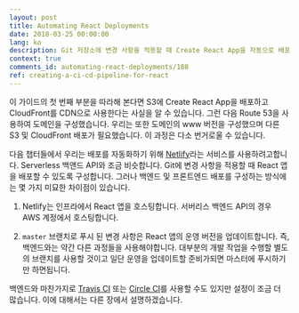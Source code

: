 ```yaml
---
layout: post
title: Automating React Deployments
date: 2018-03-25 00:00:00
lang: ko
description: Git 저장소에 변경 사항을 적용할 때 Create React App을 자동으로 배포하려고 합니다. 이를 위해 Netlify에서 프로젝트를 설정해야합니다. 
context: true
comments_id: automating-react-deployments/188
ref: creating-a-ci-cd-pipeline-for-react
---
```


이 가이드의 첫 번째 부분을 따라해 본다면 S3에 Create React App을 배포하고 CloudFront를 CDN으로 사용한다는 사실을 알 수 있습니다. 그런 다음 Route 53을 사용하여 도메인을 구성했습니다. 우리는 또한 도메인의 www 버전을 구성했으며 다른 S3 및 CloudFront 배포가 필요했습니다. 이 과정은 다소 번거로울 수 있습니다.

다음 챕터들에서 우리는 배포를 자동화하기 위해 [Netlify](https://www.netlify.com)라는 서비스를 사용하려고합니다. Serverless 백앤드 API와 조금 비슷합니다. Git에 변경 사항을 적용할 때 React 앱을 배포할 수 있도록 구성합니다. 그러나 백엔드 및 프론트엔드 배포를 구성하는 방식에는 몇 가지 미묘한 차이점이 있습니다.

1. Netlify는 인프라에서 React 앱을 호스팅합니다. 서버리스 백엔드 API의 경우 AWS 계정에서 호스팅합니다.

2. `master` 브랜치로 푸시 된 변경 사항은 React 앱의 운영 버전을 업데이트합니다. 즉, 백엔드와는 약간 다른 과정들을 사용해야합니다. 대부분의 개발 작업을 수행할 별도의 브랜치를 사용할 것이고 일단 운영을 업데이트할 준비가되면 마스터에 푸시하기만 하면됩니다.

백엔드와 마찬가지로 [Travis CI](https://travis-ci.org) 또는 [Circle CI](https://circleci.com)를 사용할 수도 있지만 설정이 조금 더 많습니다. 이에 대해서는 다른 장에서 설명하겠습니다.

